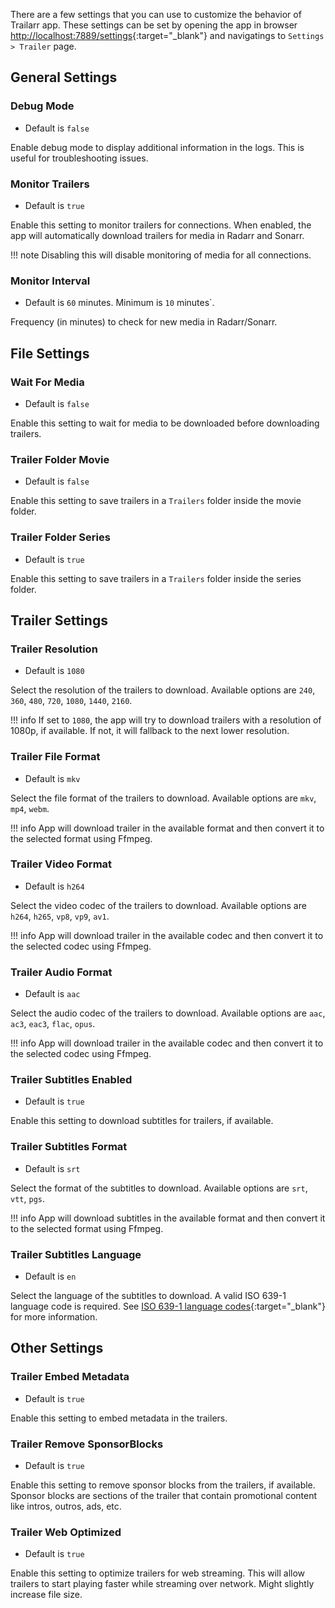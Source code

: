 There are a few settings that you can use to customize the behavior of Trailarr app. These settings can be set by opening the app in browser [http://localhost:7889/settings](http://localhost:8000/settings){:target="_blank"} and navigatings  to `Settings > Trailer` page.

## General Settings

### Debug Mode

- Default is `false`

Enable debug mode to display additional information in the logs. This is useful for troubleshooting issues.

### Monitor Trailers

- Default is `true`

Enable this setting to monitor trailers for connections. When enabled, the app will automatically download trailers for media in Radarr and Sonarr.

!!! note
    Disabling this will disable monitoring of media for all connections.

### Monitor Interval

- Default is `60` minutes. Minimum is `10` minutes`. 

Frequency (in minutes) to check for new media in Radarr/Sonarr.


## File Settings

### Wait For Media

- Default is `false`

Enable this setting to wait for media to be downloaded before downloading trailers.

### Trailer Folder Movie

- Default is `false`

Enable this setting to save trailers in a `Trailers` folder inside the movie folder.

### Trailer Folder Series

- Default is `true`

Enable this setting to save trailers in a `Trailers` folder inside the series folder.


## Trailer Settings

### Trailer Resolution

- Default is `1080`

Select the resolution of the trailers to download. Available options are `240`, `360`, `480`, `720`, `1080`, `1440`, `2160`.

!!! info
    If set to `1080`, the app will try to download trailers with a resolution of 1080p, if available. If not, it will fallback to the next lower resolution.

### Trailer File Format

- Default is `mkv`

Select the file format of the trailers to download. Available options are `mkv`, `mp4`, `webm`.

!!! info
    App will download trailer in the available format and then convert it to the selected format using Ffmpeg.

### Trailer Video Format

- Default is `h264`

Select the video codec of the trailers to download. Available options are `h264`, `h265`, `vp8`, `vp9`, `av1`.

!!! info
    App will download trailer in the available codec and then convert it to the selected codec using Ffmpeg.

### Trailer Audio Format

- Default is `aac`

Select the audio codec of the trailers to download. Available options are `aac`, `ac3`, `eac3`, `flac`, `opus`.

!!! info
    App will download trailer in the available codec and then convert it to the selected codec using Ffmpeg.

### Trailer Subtitles Enabled

- Default is `true`

Enable this setting to download subtitles for trailers, if available.

### Trailer Subtitles Format

- Default is `srt`

Select the format of the subtitles to download. Available options are `srt`, `vtt`, `pgs`.

!!! info
    App will download subtitles in the available format and then convert it to the selected format using Ffmpeg.

### Trailer Subtitles Language

- Default is `en`

Select the language of the subtitles to download. A valid ISO 639-1 language code is required. See [ISO 639-1 language codes](https://en.wikipedia.org/wiki/List_of_ISO_639-1_codes){:target="_blank"} for more information.


## Other Settings

### Trailer Embed Metadata

- Default is `true`

Enable this setting to embed metadata in the trailers.

### Trailer Remove SponsorBlocks

- Default is `true`

Enable this setting to remove sponsor blocks from the trailers, if available. Sponsor blocks are sections of the trailer that contain promotional content like intros, outros, ads, etc.

### Trailer Web Optimized

- Default is `true`

Enable this setting to optimize trailers for web streaming. This will allow trailers to start playing faster while streaming over network. Might slightly increase file size.
